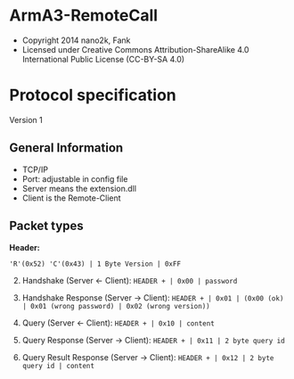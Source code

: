 ArmA3-RemoteCall
================

- Copyright 2014 nano2k, Fank
- Licensed under Creative Commons Attribution-ShareAlike 4.0 International Public License (CC-BY-SA 4.0)


# Protocol specification
Version 1

General Information
--------------------------

- TCP/IP
- Port: adjustable in config file
- Server means the extension.dll
- Client is the Remote-Client


Packet types
--------------------------

**Header:**

`'R'(0x52) 'C'(0x43) | 1 Byte Version | 0xFF`

2. Handshake (Server <- Client):
`HEADER + | 0x00 | password`

3. Handshake Response (Server -> Client):
`HEADER + | 0x01 | (0x00 (ok) | 0x01 (wrong password) | 0x02 (wrong version))`

4. Query (Server <- Client):
`HEADER + | 0x10 | content`

5. Query Response (Server -> Client):
`HEADER + | 0x11 | 2 byte query id`

6. Query Result Response (Server -> Client):
`HEADER + | 0x12 | 2 byte query id | content`

